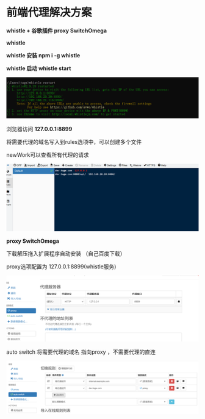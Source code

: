 # 前端代理解决方案

**whistle + 谷歌插件 proxy SwitchOmega**

**whistle**

**whistle 安装    npm i -g whistle**

**whistle 启动  whistle start**

![Alt text](./start.png)

浏览器访问 **127.0.0.1:8899**

将需要代理的域名写入到rules选项中，可以创建多个文件

newWork可以查看所有代理的请求

![Alt text](./view.png)

**proxy SwitchOmega**

下载解压拖入扩展程序自动安装 （自己百度下载）

proxy选项配置为 127.0.0.1:8899(whistle服务)

![Alt text](./proxy.png)

auto switch  将需要代理的域名 指向proxy ，不需要代理的直连

![Alt text](./settingProxy.png)
